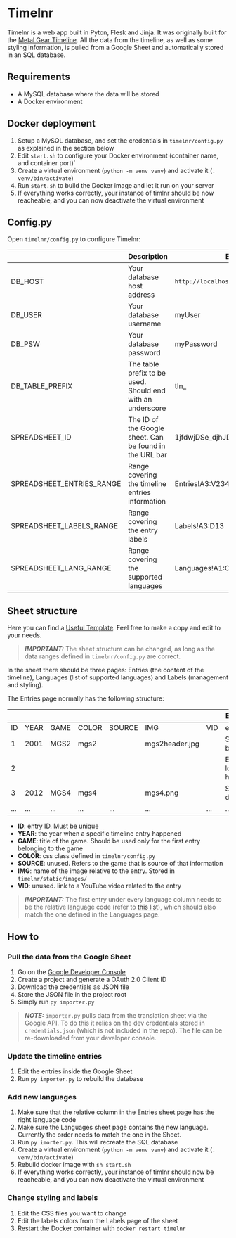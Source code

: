 # Timelnr

Timelnr is a web app built in Pyton, Flesk and Jinja. It was originally built for the [Metal Gear Timeline](https://www.metalgeartimeline.com). All the data from the timeline, as well as some styling information, is pulled from a Google Sheet and automatically stored in an SQL database.

## Requirements

- A MySQL database where the data will be stored
- A Docker environment

## Docker deployment

1. Setup a MySQL database, and set the credentials in `timelnr/config.py` as explained in the section below
2. Edit `start.sh` to configure your Docker environment (container name, and container port)`
3. Create a virtual environment (`python -m venv venv`) and activate it (`. venv/bin/activate`)
4. Run `start.sh` to build the Docker image and let it run on your server
5. If everything works correctly, your instance of timlnr should be now reacheable, and you can now deactivate the virtual environment

## Config.py

Open `timelnr/config.py` to configure Timelnr:

|                           | Description                                                | Example                            |
| ------------------------- | ---------------------------------------------------------- | ---------------------------------- |
| DB_HOST                   | Your database host address                                 | `http://localhost:3306`            |
| DB_USER                   | Your database username                                     | myUser                             |
| DB_PSW                    | Your database password                                     | myPassword                         |
| DB_TABLE_PREFIX           | The table prefix to be used. Should end with an underscore | tln\_                              |
| SPREADSHEET_ID            | The ID of the Google sheet. Can be found in the URL bar    | 1jfdwjDSe_djhJDGDHgfdsjgsdfhj_d3X0 |
| SPREADSHEET_ENTRIES_RANGE | Range covering the timeline entries information            | Entries!A3:V234                    |
| SPREADSHEET_LABELS_RANGE  | Range covering the entry labels                            | Labels!A3:D13                      |
| SPREADSHEET_LANG_RANGE    | Range covering the supported languages                     | Languages!A1:C15                   |

## Sheet structure

Here you can find a [Useful Template](https://docs.google.com/spreadsheets/d/1ZRiYTOvSCwL_b4kQMDPXzId8Y3lX_pPHKhufqx5noP0/edit?usp=sharing). Feel free to make a copy and edit to your needs.

> **_IMPORTANT:_** The sheet structure can be changed, as long as the data ranges defined in `timelnr/config.py` are correct.

In the sheet there should be three pages: Entries (the content of the timeline), Languages (list of supported languages) and Labels (management and styling).

The Entries page normally has the following structure:

|     |      |      |       |        |                |     | ENGLISH            | ITALIAN        | ... |
| --- | ---- | ---- | ----- | ------ | -------------- | --- | ------------------ | -------------- | --- |
| ID  | YEAR | GAME | COLOR | SOURCE | IMG            | VID | en                 | it             | ... |
| 1   | 2001 | MGS2 | mgs2  |        | mgs2header.jpg |     | Snake is born      | Nasce Snake    | ... |
| 2   |      |      |       |        |                |     | Everyone loves him | Tutti lo amano | ... |
| 3   | 2012 | MGS4 | mgs4  |        | mgs4.png       |     | Snake is dead      | Muore Snake    | ... |
| ... | ...  | ...  | ...   | ...    | ...            | ... | ...                | ...            | ... |

- **ID**: entry ID. Must be unique
- **YEAR**: the year when a specific timeline entry happened
- **GAME**: title of the game. Should be used only for the first entry belonging to the game
- **COLOR**: css class defined in `timelnr/config.py`
- **SOURCE**: unused. Refers to the game that is source of that information
- **IMG**: name of the image relative to the entry. Stored in `timelnr/static/images/`
- **VID**: unused. link to a YouTube video related to the entry

> **_IMPORTANT:_** The first entry under every language column needs to be the relative language code (refer to [this list](https://en.wikipedia.org/wiki/List_of_ISO_639-1_codes)), which should also match the one defined in the Languages page.

## How to

### Pull the data from the Google Sheet

1. Go on the [Google Developer Console](https://console.developers.google.com)
2. Create a project and generate a OAuth 2.0 Client ID
3. Download the credentials as JSON file
4. Store the JSON file in the project root
5. Simply run `py importer.py`

> **_NOTE:_** `importer.py` pulls data from the translation sheet via the Google API. To do this it relies on the dev credentials stored in `credentials.json` (which is not included in the repo). The file can be re-downloaded from your developer console.

### Update the timeline entries

1. Edit the entries inside the Google Sheet
2. Run `py importer.py` to rebuild the database

### Add new languages

1. Make sure that the relative column in the Entries sheet page has the right language code
2. Make sure the Languages sheet page contains the new language. Currently the order needs to match the one in the Sheet.
3. Run `py imorter.py`. This will recreate the SQL database
4. Create a virtual environment (`python -m venv venv`) and activate it (`. venv/bin/activate`)
5. Rebuild docker image with `sh start.sh`
6. If everything works correctly, your instance of timlnr should now be reacheable, and you can now deactivate the virtual environment

### Change styling and labels

1. Edit the CSS files you want to change
2. Edit the labels colors from the Labels page of the sheet
3. Restart the Docker container with `docker restart timelnr`
